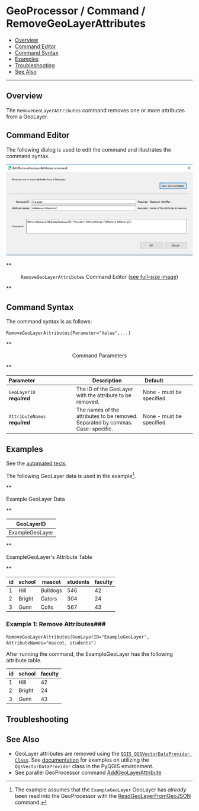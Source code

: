 # GeoProcessor / Command / RemoveGeoLayerAttributes #

* [Overview](#overview)
* [Command Editor](#command-editor)
* [Command Syntax](#command-syntax)
* [Examples](#examples)
* [Troubleshooting](#troubleshooting)
* [See Also](#see-also)

-------------------------

## Overview ##

The `RemoveGeoLayerAttributes` command removes one or more attributes from a GeoLayer.

## Command Editor ##

The following dialog is used to edit the command and illustrates the command syntax.

![RemoveGeoLayerAttributes](RemoveGeoLayerAttributes.png)

**<p style="text-align: center;">
`RemoveGeoLayerAttributes` Command Editor (<a href="../RemoveGeoLayerAttributes.png">see full-size image</a>)
</p>**

## Command Syntax ##

The command syntax is as follows:

```text
RemoveGeoLayerAttributes(Parameter="Value",...)
```
**<p style="text-align: center;">
Command Parameters
</p>**

| **Parameter**&nbsp;&nbsp;&nbsp;&nbsp;&nbsp;&nbsp;&nbsp;&nbsp;&nbsp;&nbsp;&nbsp;&nbsp;&nbsp;&nbsp;&nbsp;&nbsp;&nbsp;&nbsp;&nbsp;&nbsp;&nbsp;&nbsp;&nbsp;&nbsp;&nbsp;&nbsp; | **Description** | **Default**&nbsp;&nbsp;&nbsp;&nbsp;&nbsp;&nbsp;&nbsp;&nbsp;&nbsp;&nbsp;&nbsp;&nbsp;&nbsp;&nbsp;&nbsp;&nbsp;&nbsp;&nbsp; |
| --------------|-----------------|----------------- |
| `GeoLayerID` <br> **_required_** | The ID of the GeoLayer with the attribute to be removed. | None - must be specified. |
| `AttributeNames` <br> **_required_** | The names of the attributes to be removed. Separated by commas. Case-specific.| None - must be specified. |

## Examples ##

See the [automated tests](https://github.com/OpenWaterFoundation/owf-app-geoprocessor-python-test/tree/master/test/commands/RemoveGeoLayerAttributes).

The following GeoLayer data is used in the example[^2]. 
[^2]: The example assumes that the `ExampleGeoLayer` GeoLayer has *already* been read into the GeoProcessor with the [ReadGeoLayerFromGeoJSON](../ReadGeoLayerFromGeoJSON/ReadGeoLayerFromGeoJSON.md) command.

**<p style="text-align: left;">
Example GeoLayer Data
</p>**

|GeoLayerID|
| ---- |
|ExampleGeoLayer|

**<p style="text-align: left;">
ExampleGeoLayer's Attribute Table
</p>**

|id|school|mascot|students|faculty|
|----|----|-----|-----|-----|
|1|Hill|Bulldogs|546|42|
|2|Bright|Gators|304|24|
|3|Gunn|Colts|567|43|

### Example 1: Remove Attributes###

```
RemoveGeoLayerAttributes(GeoLayerID="ExampleGeoLayer", AttributeNames="mascot, students")
```

After running the command, the ExampleGeoLayer has the following attribute table.

|id|school|faculty|
|----|----|-----|
|1|Hill|42|
|2|Bright|24|
|3|Gunn|43|

## Troubleshooting ##

## See Also ##

- GeoLayer attributes are removed using the [`QGIS QGSVectorDataProvider Class`](https://qgis.org/api/classQgsVectorDataProvider.html). See [documentation](https://docs.qgis.org/latest/en/docs/pyqgis_developer_cookbook/vector.html#adding-and-removing-fields) for examples on utilizing the `QgsVectorDataProvider` class in the PyQGIS environment.
- See parallel GeoProcessor command [AddGeoLayerAttribute](../AddGeoLayerAttribute/AddGeoLayerAttribute.md)
